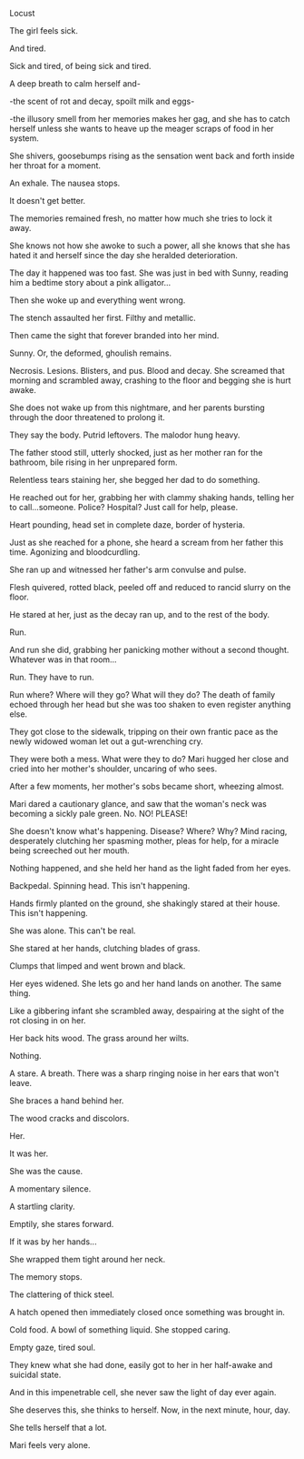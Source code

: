 Locust

The girl feels sick.

And tired.

Sick and tired, of being sick and tired.

A deep breath to calm herself and-

-the scent of rot and decay, spoilt milk and eggs-

-the illusory smell from her memories makes her gag, and she has to catch herself unless she wants to heave up the meager scraps of food in her system.

She shivers, goosebumps rising as the sensation went back and forth inside her throat for a moment.

An exhale. The nausea stops. 

It doesn't get better.

The memories remained fresh, no matter how much she tries to lock it away.

She knows not how she awoke to such a power, all she knows that she has hated it and herself since the day she heralded deterioration.

The day it happened was too fast. She was just in bed with Sunny, reading him a bedtime story about a pink alligator...

Then she woke up and everything went wrong. 

The stench assaulted her first. Filthy and metallic.

Then came the sight that forever branded into her mind.

Sunny. Or, the deformed, ghoulish remains. 

Necrosis. Lesions. Blisters, and pus. Blood and decay. She screamed that morning and scrambled away, crashing to the floor and begging she is hurt awake.

She does not wake up from this nightmare, and her parents bursting through the door threatened to prolong it.

They say the body. Putrid leftovers. The malodor hung heavy.

The father stood still, utterly shocked, just as her mother ran for the bathroom, bile rising in her unprepared form.

Relentless tears staining her, she begged her dad to do something.

He reached out for her, grabbing her with clammy shaking hands, telling her to call...someone. Police? Hospital? Just call for help, please.

Heart pounding, head set in complete daze, border of hysteria.

Just as she reached for a phone, she heard a scream from her father this time. Agonizing and bloodcurdling.

She ran up and witnessed her father's arm convulse and pulse.

Flesh quivered, rotted black, peeled off and reduced to rancid slurry on the floor.

He stared at her, just as the decay ran up, and to the rest of the body.

Run.

And run she did, grabbing her panicking mother without a second thought. Whatever was in that room...

Run. They have to run.

Run where? Where will they go? What will they do? The death of family echoed through her head but she was too shaken to even register anything else.

They got close to the sidewalk, tripping on their own frantic pace as the newly widowed woman let out a gut-wrenching cry.

They were both a mess. What were they to do? Mari hugged her close and cried into her mother's shoulder, uncaring of who sees.

After a few moments, her mother's sobs became short, wheezing almost.

Mari dared a cautionary glance, and saw that the woman's neck was becoming a sickly pale green. No. NO! PLEASE!

She doesn't know what's happening. Disease? Where? Why? Mind racing, desperately clutching her spasming mother, pleas for help, for a miracle being screeched out her mouth.

Nothing happened, and she held her hand as the light faded from her eyes.

Backpedal. Spinning head. This isn't happening.

Hands firmly planted on the ground, she shakingly stared at their house. This isn't happening.

She was alone. This can't be real.

She stared at her hands, clutching blades of grass.

Clumps that limped and went brown and black.

Her eyes widened. She lets go and her hand lands on another. The same thing.

Like a gibbering infant she scrambled away, despairing at the sight of the rot closing in on her.

Her back hits wood. The grass around her wilts. 

Nothing.

A stare. A breath. There was a sharp ringing noise in her ears that won't leave.

She braces a hand behind her.

The wood cracks and discolors.

Her.

It was her.

She was the cause.


A momentary silence.

A startling clarity.

Emptily, she stares forward.


If it was by her hands...


She wrapped them tight around her neck.



The memory stops.

The clattering of thick steel.

A hatch opened then immediately closed once something was brought in.


Cold food. A bowl of something liquid. She stopped caring. 

Empty gaze, tired soul. 

They knew what she had done, easily got to her in her half-awake and suicidal state.

And in this impenetrable cell, she never saw the light of day ever again.

She deserves this, she thinks to herself. Now, in the next minute, hour, day.

She tells herself that a lot.

Mari feels very alone.